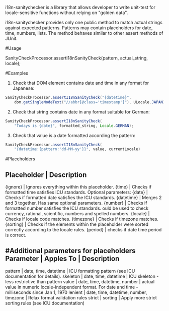 i18n-sanitychecker is a library that allows developer to write unit-test for
locale-sensitive functions without relying on "golden data".

i18n-sanitychecker provides only one public method to match actual strings
against expected patterns. Patterns may contain placeholders for date, time,
numbers, lists. The method behaves similar to other assert methods of JUnit.

#Usage

SanityCheckProcessor.assertI18nSanityCheck(pattern, actual_string, locale);


#Examples

1. Check that DOM element contains date and time in any format for Japanese:
```java
SanityCheckProcessor.assertI18nSanityCheck("{datetime}",
    dom.getSingleNodeText("//abbr[@class='timestamp']"), ULocale.JAPAN);
```
2. Check that string contains date in any format suitable for German:
```java
SanityCheckProcessor.assertI18nSanityCheck(
    "Todays is {date}", formatted_string, Locale.GERMAN);
```
3. Check that value is a date formatted according the pattern:
```java
SanityCheckProcessor.assertI18nSanityCheck(
    "{datetime:{pattern:'dd-MM-yy'}}", value, currentLocale)
```

#Placeholders

Placeholder | Description
-------------------------
{ignore}    | Ignores everything within this placeholder.
{time}      | Checks if formatted time satisfies ICU standards. Optional parameters:
{date}      | Checks if formatted date satisfies the ICU standards.
{datetime}  | Merges 2 and 3 together. Has same optional parameters.
{number}    | Checks if formatted number satisfies the ICU standards. ould be used to check currency, rational, scientific, numbers and spelled numbers.
{locale}    | Checks if locale code matches.
{timezone}  | Checks if timezone matches.
{sorting}   | Checks if the elements within the placeholder were sorted correctly according to the locale rules.
{period}    | checks if date time period is correct.

#Additional parameters for placeholders
Parameter | Apples To                              | Description
----------------------------------------------------------------
pattern   | date, time, datetime                   | ICU formatting pattern (see ICU documentation for details).
skeleton  | date, time, datetime                   | ICU skeleton - less restrictive than pattern
value     | date, time, datetime, number           | actual value in numeric locale-independent format. For date and time - milliseconds since Jan 1, 1970
lenient   | date, time, datetime, number, timezone | Relax format validation rules
strict    | sorting                                | Apply more strict sorting rules (see ICU documentation)

